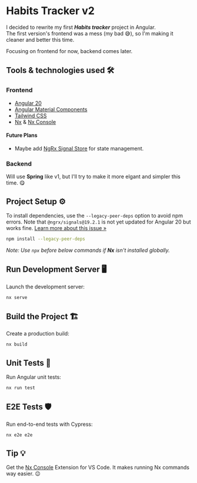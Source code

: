 # Habits Tracker v2

I decided to rewrite my first ***Habits tracker*** project in Angular.  
The first version's frontend was a mess (my bad 😅), so I'm making it cleaner and better this time.

Focusing on frontend for now, backend comes later.

## Tools & technologies used 🛠️

### Frontend

* [Angular 20](https://angular.dev/)
* [Angular Material Components](https://material.angular.dev/)
* [Tailwind CSS](https://tailwindcss.com/)
* [Nx](https://nx.dev/) & [Nx Console](https://marketplace.visualstudio.com/items?itemName=nrwl.angular-console)

#### Future Plans

* Maybe add [NgRx Signal Store](https://ngrx.io/guide/signals/signal-store) for state management.

### Backend

Will use **Spring** like v1, but I'll try to make it more elgant and simpler this time. 😋

## Project Setup ⚙️

To install dependencies, use the `--legacy-peer-deps` option to avoid npm errors. Note that `@ngrx/signals@19.2.1` is not yet updated for Angular 20 but works fine. [Learn more about this issue »](https://github.com/ngrx/platform/issues/4787)

```sh
npm install --legacy-peer-deps
```

*Note: Use `npx` before below commands if **Nx** isn't installed globally.*

## Run Development Server 🖥️

Launch the development server:

```sh
nx serve 
```

## Build the Project 🏗️

Create a production build:

```sh
nx build 
```

## Unit Tests 🧪

Run Angular unit tests:

```sh
nx run test
```

## E2E Tests 🛡️

Run end-to-end tests with Cypress:

```sh
nx e2e e2e
```

## Tip 💡

Get the [Nx Console](https://marketplace.visualstudio.com/items?itemName=nrwl.angular-console) Extension for VS Code. It makes running Nx commands way easier. 😉
